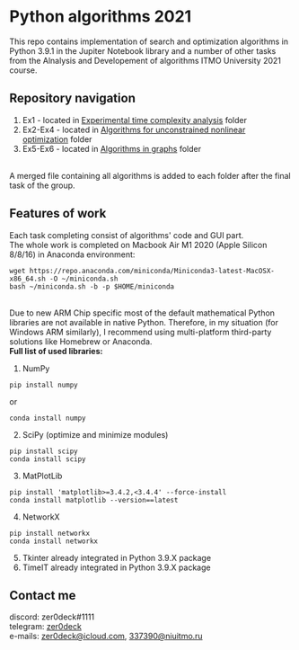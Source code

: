 # Python algorithms 2021
This repo contains implementation of search and optimization algorithms in Python 3.9.1 in the Jupiter Notebook library and a number of other tasks from the Alnalysis and Developement of algorithms ITMO University 2021 course.
## Repository navigation
1. Ex1 - located in [Experimental time complexity analysis](https://github.com/zer0deck/py_algorithms/tree/main/Experimental%20time%20complexity%20analysis) folder
2. Ex2-Ex4 - located in [Algorithms for unconstrained nonlinear optimization](https://github.com/zer0deck/py_algorithms/tree/main/Algorithms%20for%20unconstrained%20nonlinear%20optimization) folder
3. Ex5-Ex6 - located in [Algorithms in graphs](https://github.com/zer0deck/py_algorithms/tree/main/Algorithms%20on%20graphs) folder

<br/>A merged file containing all algorithms is added to each folder after the final task of the group.
## Features of work
Each task completing consist of algorithms' code and GUI part. 
<br/>The whole work is completed on Macbook Air M1 2020 (Apple Silicon 8/8/16) in Anaconda environment:
```
wget https://repo.anaconda.com/miniconda/Miniconda3-latest-MacOSX-x86_64.sh -O ~/miniconda.sh
bash ~/miniconda.sh -b -p $HOME/miniconda
```
<br/>Due to new ARM Chip specific most of the default mathematical Python libraries are not available in native Python. Therefore, in my situation (for Windows ARM similarly), I recommend using multi-platform third-party solutions like Homebrew or Anaconda.
<br/>**Full list of used libraries:**
1. NumPy
```
pip install numpy
```
or
```
conda install numpy
```
2. SciPy (optimize and minimize modules)
```
pip install scipy
conda install scipy
```
3. MatPlotLib
```
pip install 'matplotlib>=3.4.2,<3.4.4' --force-install
conda install matplotlib --version==latest
```
4. NetworkX
```
pip install networkx
conda install networkx
```
5. Tkinter
already integrated in Python 3.9.X package
6. TimeIT
already integrated in Python 3.9.X package

## Contact me
discord: zer0deck#1111
<br/>telegram: [zer0deck](t.me/zer0deck)
<br/>e-mails: <zer0deck@icloud.com>, <337390@niuitmo.ru>
